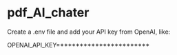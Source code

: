 # pdf_AI_chater


Create a .env file and add your API key from OpenAI, like:

OPENAI_API_KEY=***********************